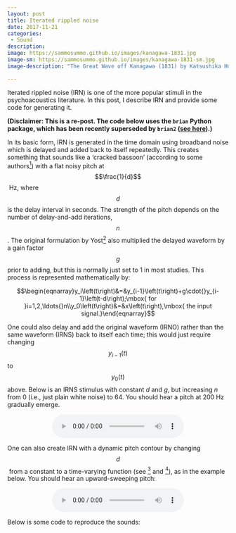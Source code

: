 ```yaml
---
layout: post
title: Iterated rippled noise
date: 2017-11-21
categories:
 - Sound
description:
image: https://sammosummo.github.io/images/kanagawa-1831.jpg
image-sm: https://sammosummo.github.io/images/kanagawa-1831-sm.jpg
image-description: "The Great Wave off Kanagawa (1831) by Katsushika Hokusai"

---
```

Iterated rippled noise (IRN) is one of the more popular stimuli in the psychoacoustics literature. In this post, I describe IRN and provide some code for generating it.

**(Disclaimer: This is a re-post. The code below uses the `brian` Python package, which has been recently superseded by `brian2` ([see here](http://briansimulator.org)).)**

In its basic form, IRN is generated in the time domain using broadband noise which is delayed and added back to itself repeatedly. This creates something that sounds like a ‘cracked bassoon’ (according to some authors[<sup>1</sup>]) with a flat noisy pitch at $$\frac{1}{d}$$ Hz, where $$d$$ is the delay interval in seconds. The strength of the pitch depends on the number of delay-and-add iterations, $$n$$. The original formulation by Yost[<sup>2</sup>] also multiplied the delayed waveform by a gain factor $$g$$ prior to adding, but this is normally just set to 1 in most studies. This process is represented mathematically by:

[<sup>1</sup>]: https://doi.org/10.1038/1637 "Griffiths, T.D., Buchel, C., Frackowiak, R.S.J., & Patterson, R.D. (1998). Analysis of temporal structure in sound by the human brain. Nature Neuroscience, 1, 422–427."

[<sup>2</sup>]: https://www.ncbi.nlm.nih.gov/pubmed/8675844 "Yost, W.A. (1996). Pitch of iterated rippled noise. Journal of the Acoustical Society of America, 100(1), 511–518."

$$\begin{eqnarray}y_i\left(t\right)&=&y_{i-1}\left(t\right)+g\cdot{}y_{i-1}\left(t-d\right);\mbox{ for }i=1,2,\ldots{}n\\y_0\left(t\right)&=&x\left(t\right),\mbox{ the input signal.}\end{eqnarray}$$

One could also delay and add the original waveform (IRNO) rather than the same waveform (IRNS) back to itself each time; this would just require changing $$y_{i-1}\left(t\right)$$ to $$y_{0}\left(t\right)$$ above. Below is an IRNS stimulus with constant <em>d</em> and <em>g</em>, but increasing <em>n</em> from 0 (i.e., just plain white noise) to 64. You should hear a pitch at 200 Hz gradually emerge.

<center>
<audio controls="controls">
  <source type="audio/wav" src="https://sammosummo.github.io/sounds/IRN_increasing_n.wav"></source>
  <p>Your browser does not support the audio element.</p>
</audio>
</center>

One can also create IRN with a dynamic pitch contour by changing $$d$$ from a constant to a time-varying function (see [<sup>3</sup>] and [<sup>4</sup>]), as in the example below. You should hear an upward-sweeping pitch:

[<sup>3</sup>]: https://doi.org/10.1016/j.biosystems.2004.09.008 "Denham, S. (2005). Pitch detection of dynamic iterated rippled noise by humans and a modified auditory model. Biosystems, 79(1–3), 199–206."

[<sup>4</sup>]: https://doi.org/10.1109/TBME.2007.896592 "Swaminathan, J., Krishnan, A., Gandour, J.T., & Xu, Y. (2008). Applications of static and dynamic iterated rippled noise to evaluate pitch encoding in the human auditory brainstem. IEEE Transactions on Biomedical Engineering, 55(1), 281–287."

<center>
<audio controls="controls">
  <source type="audio/wav" src="https://sammosummo.github.io/sounds/IRN_increasing_f.wav"></source>
  <p>Your browser does not support the audio element.</p>
</audio>
</center>

Below is some code to reproduce the sounds:

<script src="https://gist.github.com/sammosummo/72f2a85ae6c580f8d6879c244647a149.js"></script>